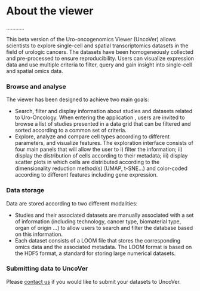 #  About the viewer 


............

This beta version of the Uro-oncogenomics Viewer (UncoVer) allows scientists to explore single-cell and spatial transcriptomics datasets in the field of urologic cancers. The datasets have been homogeneously  collected and pre-processed to ensure reproducibility. Users can visualize expression data and use multiple criteria to filter, query and gain insight into single-cell and spatial omics data. 

### Browse and analyse

The viewer has been designed to achieve two main goals:
- Search, filter and display information about studies and datasets related to Uro-Oncology. When entering the application , users are invited to browse a list of studies presented in a data grid that can be filtered and sorted according to a common set of criteria.
- Explore, analyze and compare cell types according to different parameters, and visualize features.  The exploration interface consists of four main panels that will allow the user to i) filter the information; ii)  display the distribution of cells according to their metadata; iii) display scatter plots in which cells are distributed according to the dimensionality reduction method(s) (UMAP, t-SNE...) and color-coded according to different features including gene expression.



### Data storage

Data are stored according to two different modalities:
- Studies and their associated datasets are manually associated with a set of information (including technology, cancer type, biomaterial type, organ of origin …) to allow users to search and filter the database based on this information.
- Each dataset consists of a LOOM file that stores the corresponding omics data and the associated metadata. The LOOM format is based on the HDF5 format, a standard for storing large numerical datasets.



### Submitting data to UncoVer

Please [contact us](mailto:frederic.chalmel@inserm.fr) if you would like to submit your datasets to UncoVer.  


